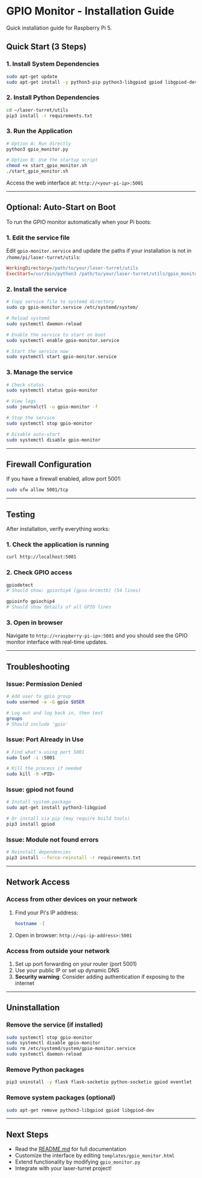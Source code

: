 # GPIO Monitor - Installation Guide

Quick installation guide for Raspberry Pi 5.

## Quick Start (3 Steps)

### 1. Install System Dependencies

```bash
sudo apt-get update
sudo apt-get install -y python3-pip python3-libgpiod gpiod libgpiod-dev
```

### 2. Install Python Dependencies

```bash
cd ~/laser-turret/utils
pip3 install -r requirements.txt
```

### 3. Run the Application

```bash
# Option A: Run directly
python3 gpio_monitor.py

# Option B: Use the startup script
chmod +x start_gpio_monitor.sh
./start_gpio_monitor.sh
```

Access the web interface at: `http://<your-pi-ip>:5001`

---

## Optional: Auto-Start on Boot

To run the GPIO monitor automatically when your Pi boots:

### 1. Edit the service file

Edit `gpio-monitor.service` and update the paths if your installation is not in `/home/pi/laser-turret/utils`:

```ini
WorkingDirectory=/path/to/your/laser-turret/utils
ExecStart=/usr/bin/python3 /path/to/your/laser-turret/utils/gpio_monitor.py
```

### 2. Install the service

```bash
# Copy service file to systemd directory
sudo cp gpio-monitor.service /etc/systemd/system/

# Reload systemd
sudo systemctl daemon-reload

# Enable the service to start on boot
sudo systemctl enable gpio-monitor.service

# Start the service now
sudo systemctl start gpio-monitor.service
```

### 3. Manage the service

```bash
# Check status
sudo systemctl status gpio-monitor

# View logs
sudo journalctl -u gpio-monitor -f

# Stop the service
sudo systemctl stop gpio-monitor

# Disable auto-start
sudo systemctl disable gpio-monitor
```

---

## Firewall Configuration

If you have a firewall enabled, allow port 5001:

```bash
sudo ufw allow 5001/tcp
```

---

## Testing

After installation, verify everything works:

### 1. Check the application is running

```bash
curl http://localhost:5001
```

### 2. Check GPIO access

```bash
gpiodetect
# Should show: gpiochip4 [gpio-brcmstb] (54 lines)

gpioinfo gpiochip4
# Should show details of all GPIO lines
```

### 3. Open in browser

Navigate to `http://<raspberry-pi-ip>:5001` and you should see the GPIO monitor interface with real-time updates.

---

## Troubleshooting

### Issue: Permission Denied

```bash
# Add user to gpio group
sudo usermod -a -G gpio $USER

# Log out and log back in, then test
groups
# Should include 'gpio'
```

### Issue: Port Already in Use

```bash
# Find what's using port 5001
sudo lsof -i :5001

# Kill the process if needed
sudo kill -9 <PID>
```

### Issue: gpiod not found

```bash
# Install system package
sudo apt-get install python3-libgpiod

# Or install via pip (may require build tools)
pip3 install gpiod
```

### Issue: Module not found errors

```bash
# Reinstall dependencies
pip3 install --force-reinstall -r requirements.txt
```

---

## Network Access

### Access from other devices on your network

1. Find your Pi's IP address:
   ```bash
   hostname -I
   ```

2. Open in browser: `http://<pi-ip-address>:5001`

### Access from outside your network

1. Set up port forwarding on your router (port 5001)
2. Use your public IP or set up dynamic DNS
3. **Security warning**: Consider adding authentication if exposing to the internet

---

## Uninstallation

### Remove the service (if installed)

```bash
sudo systemctl stop gpio-monitor
sudo systemctl disable gpio-monitor
sudo rm /etc/systemd/system/gpio-monitor.service
sudo systemctl daemon-reload
```

### Remove Python packages

```bash
pip3 uninstall -y flask flask-socketio python-socketio gpiod eventlet
```

### Remove system packages (optional)

```bash
sudo apt-get remove python3-libgpiod gpiod libgpiod-dev
```

---

## Next Steps

- Read the [README.md](README.md) for full documentation
- Customize the interface by editing `templates/gpio_monitor.html`
- Extend functionality by modifying `gpio_monitor.py`
- Integrate with your laser-turret project!
